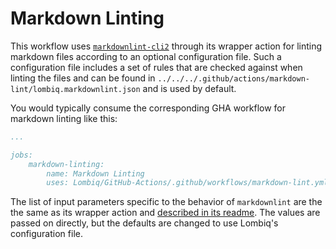 # Markdown Linting

This workflow uses [`markdownlint-cli2`](https://github.com/DavidAnson/markdownlint-cli2) through its wrapper action for linting markdown files according to an optional configuration file. Such a configuration file includes a set of rules that are checked against when linting the files and can be found in `../../../.github/actions/markdown-lint/lombiq.markdownlint.json` and is used by default.

You would typically consume the corresponding GHA workflow for markdown linting like this:

```yaml
...

jobs:
    markdown-linting:
        name: Markdown Linting
        uses: Lombiq/GitHub-Actions/.github/workflows/markdown-lint.yml@renovate/actions-setup-dotnet-4.x
```

The list of input parameters specific to the behavior of `markdownlint` are the the same as its wrapper action and [described in its readme](https://github.com/DavidAnson/markdownlint-cli2-action?tab=readme-ov-file#inputs). The values are passed on directly, but the defaults are changed to use Lombiq's configuration file.
